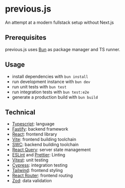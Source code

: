# previous.js

An attempt at a modern fullstack setup without Next.js

## Prerequisites

previous.js uses [Bun](https://bun.sh/) as package manager and TS runner.

## Usage

- install dependencies with `bun install`
- run development instance with `bun dev`
- run unit tests with `bun test`
- run integration tests with `bun test:e2e`
- generate a production build with `bun build`

## Technical

- [Typescript](https://www.typescriptlang.org/): language
- [Fastify](https://fastify.dev/): backend framework
- [React](https://react.dev/): frontend library
- [Vite](https://vitejs.dev/): frontend building toolchain
- [SWC](https://swc.rs/): backend building toolchain
- [React Query](https://tanstack.com/query/latest/): server state management
- [ESLint](https://eslint.org/) and [Prettier](https://prettier.io/): Linting
- [Vitest](https://vitest.dev/): unit testing
- [Cypress](https://www.cypress.io/): integration testing
- [Tailwind](https://tailwindcss.com/): frontend styling
- [React Router](https://reactrouter.com/en/main): frontend routing
- [Zod](https://github.com/colinhacks/zod): data validation

